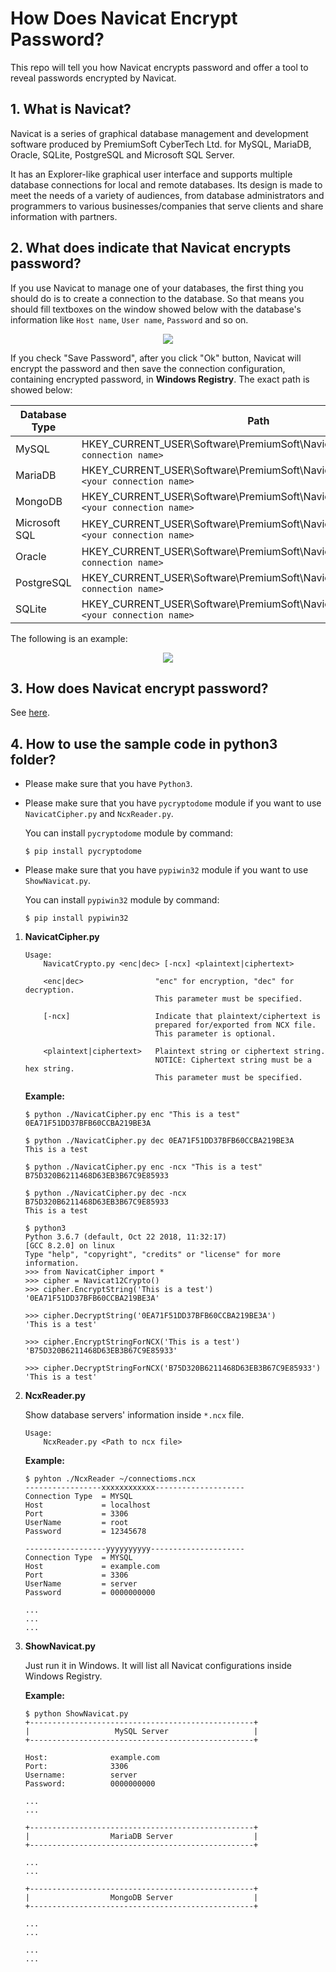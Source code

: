 # How Does Navicat Encrypt Password?

This repo will tell you how Navicat encrypts password and offer a tool to reveal passwords encrypted by Navicat.

## 1. What is Navicat?

Navicat is a series of graphical database management and development software produced by PremiumSoft CyberTech Ltd. for MySQL, MariaDB, Oracle, SQLite, PostgreSQL and Microsoft SQL Server.

It has an Explorer-like graphical user interface and supports multiple database connections for local and remote databases. Its design is made to meet the needs of a variety of audiences, from database administrators and programmers to various businesses/companies that serve clients and share information with partners.

## 2. What does indicate that Navicat encrypts password?

If you use Navicat to manage one of your databases, the first thing you should do is to create a connection to the database. So that means you should fill textboxes on the window showed below with the database's information like `Host name`, `User name`, `Password` and so on.

<div align="center">
  <img src = "doc/NavicatSetUpConnection.gif">
</div>

If you check "Save Password", after you click "Ok" button, Navicat will encrypt the password and then save the connection configuration, containing encrypted password, in **Windows Registry**. The exact path is showed below:

|Database Type|Path                                                                                       |
|-------------|-------------------------------------------------------------------------------------------|
|MySQL        |HKEY_CURRENT_USER\\Software\\PremiumSoft\\Navicat\\Servers\\`<your connection name>`       |
|MariaDB      |HKEY_CURRENT_USER\\Software\\PremiumSoft\\NavicatMARIADB\\Servers\\`<your connection name>`|
|MongoDB      |HKEY_CURRENT_USER\\Software\\PremiumSoft\\NavicatMONGODB\\Servers\\`<your connection name>`|
|Microsoft SQL|HKEY_CURRENT_USER\\Software\\PremiumSoft\\NavicatMSSQL\\Servers\\`<your connection name>`  |
|Oracle       |HKEY_CURRENT_USER\\Software\\PremiumSoft\\NavicatOra\\Servers\\`<your connection name>`    |
|PostgreSQL   |HKEY_CURRENT_USER\\Software\\PremiumSoft\\NavicatPG\\Servers\\`<your connection name>`     |
|SQLite       |HKEY_CURRENT_USER\\Software\\PremiumSoft\\NavicatSQLite\\Servers\\`<your connection name>` |

The following is an example:

<div align="center">
  <img src = "doc/NavicatInRegistry.PNG">
</div>

## 3. How does Navicat encrypt password?

See [here](doc/how-does-navicat-encrypt-password.md).

## 4. How to use the sample code in python3 folder?

* Please make sure that you have `Python3`.

* Please make sure that you have `pycryptodome` module if you want to use `NavicatCipher.py` and `NcxReader.py`.

  You can install `pycryptodome` module by command:

  ```console
  $ pip install pycryptodome
  ```

* Please make sure that you have `pypiwin32` module if you want to use `ShowNavicat.py`.

  You can install `pypiwin32` module by command:

  ```console
  $ pip install pypiwin32
  ```

1. __NavicatCipher.py__

   ```
   Usage:
       NavicatCrypto.py <enc|dec> [-ncx] <plaintext|ciphertext>

       <enc|dec>                "enc" for encryption, "dec" for decryption.
                                This parameter must be specified.

       [-ncx]                   Indicate that plaintext/ciphertext is
                                prepared for/exported from NCX file.
                                This parameter is optional.

       <plaintext|ciphertext>   Plaintext string or ciphertext string.
                                NOTICE: Ciphertext string must be a hex string.
                                This parameter must be specified.
   ```

   __Example:__

   ```console
   $ python ./NavicatCipher.py enc "This is a test"
   0EA71F51DD37BFB60CCBA219BE3A

   $ python ./NavicatCipher.py dec 0EA71F51DD37BFB60CCBA219BE3A
   This is a test

   $ python ./NavicatCipher.py enc -ncx "This is a test"
   B75D320B6211468D63EB3B67C9E85933

   $ python ./NavicatCipher.py dec -ncx B75D320B6211468D63EB3B67C9E85933
   This is a test

   $ python3
   Python 3.6.7 (default, Oct 22 2018, 11:32:17)
   [GCC 8.2.0] on linux
   Type "help", "copyright", "credits" or "license" for more information.
   >>> from NavicatCipher import *
   >>> cipher = Navicat12Crypto()
   >>> cipher.EncryptString('This is a test')
   '0EA71F51DD37BFB60CCBA219BE3A'

   >>> cipher.DecryptString('0EA71F51DD37BFB60CCBA219BE3A')
   'This is a test'

   >>> cipher.EncryptStringForNCX('This is a test')
   'B75D320B6211468D63EB3B67C9E85933'

   >>> cipher.DecryptStringForNCX('B75D320B6211468D63EB3B67C9E85933')
   'This is a test'
   ```

2. __NcxReader.py__

   Show database servers' information inside `*.ncx` file.

   ```
   Usage:
       NcxReader.py <Path to ncx file>
   ```

   __Example:__

   ```console
   $ pyhton ./NcxReader ~/connectioms.ncx
   -----------------xxxxxxxxxxxx--------------------
   Connection Type  = MYSQL
   Host             = localhost
   Port             = 3306
   UserName         = root
   Password         = 12345678

   ------------------yyyyyyyyyy---------------------
   Connection Type  = MYSQL
   Host             = example.com
   Port             = 3306
   UserName         = server
   Password         = 0000000000

   ...
   ...
   ...
   ```

3. __ShowNavicat.py__

   Just run it in Windows. It will list all Navicat configurations inside Windows Registry.

   __Example:__

   ```console
   $ python ShowNavicat.py
   +--------------------------------------------------+
   |                   MySQL Server                   |
   +--------------------------------------------------+

   Host:              example.com
   Port:              3306
   Username:          server
   Password:          0000000000

   ...
   ...

   +--------------------------------------------------+
   |                  MariaDB Server                  |
   +--------------------------------------------------+

   ...
   ...

   +--------------------------------------------------+
   |                  MongoDB Server                  |
   +--------------------------------------------------+

   ...
   ...

   ...
   ...
   ```

